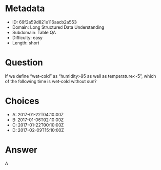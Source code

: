 # Metadata

- ID: 66f2a59d821e116aacb2a553
- Domain: Long Structured Data Understanding
- Subdomain: Table QA
- Difficulty: easy
- Length: short

# Question

If we define “wet-cold” as “humidity>95 as well as temperature<-5”, which of the following time is wet-cold without sun?

# Choices

- A: 2017-01-22T04:10:00Z
- B: 2017-01-06T02:10:00Z
- C: 2017-01-22T00:10:00Z
- D: 2017-02-09T15:10:00Z

# Answer

A
